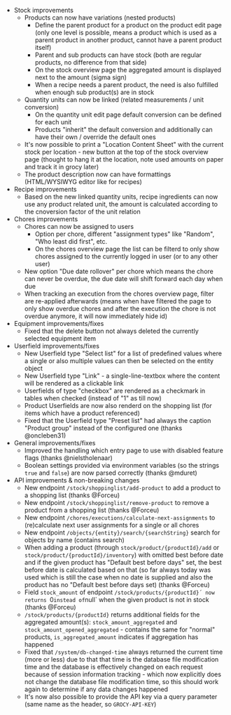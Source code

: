- Stock improvements
  - Products can now have variations (nested products)
    - Define the parent product for a product on the product edit page (only one level is possible, means a product which is used as a parent product in another product, cannot have a parent product itself)
    - Parent and sub products can have stock (both are regular products, no difference from that side)
    - On the stock overview page the aggregated amount is displayed next to the amount (sigma sign)
    - When a recipe needs a parent product, the need is also fulfilled when enough sub product(s) are in stock
  - Quantity units can now be linked (related measurements / unit conversion)
    - On the quantity unit edit page default conversion can be defined for each unit
    - Products "inherit" the default conversion and additionally can have their own / override the default ones
  - It's now possible to print a "Location Content Sheet" with the current stock per location - new button at the top of the stock overview page (thought to hang it at the location, note used amounts on paper and track it in grocy later)
  - The product description now can have formattings (HTML/WYSIWYG editor like for recipes)
- Recipe improvements
  - Based on the new linked quantity units, recipe ingredients can now use any product related unit, the amount is calculated according to the cnoversion factor of the unit relation
- Chores improvements
  - Chores can now be assigned to users
    - Option per chore, different "assignment types" like "Random", "Who least did first", etc.
    - On the chores overview page the list can be filterd to only show chores assigned to the currently logged in user (or to any other user)
  - New option "Due date rollover" per chore which means the chore can never be overdue, the due date will shift forward each day when due
  - When tracking an execution from the chores overview page, filter are re-applied afterwards (means when have filtered the page to only show overdue chores and after the execution the chore is not overdue anymore, it will now immediately hide id)
- Equipment improvements/fixes
  - Fixed that the delete button not always deleted the currently selected equipment item
- Userfield improvements/fixes
  - New Userfield type "Select list" for a list of predefined values where a single or also multiple values can then be selected on the entity object
  - New Userfield type "Link" - a single-line-textbox where the content will be rendered as a clickable link
  - Userfields of type "checkbox" are rendered as a checkmark in tables when checked (instead of "1" as till now)
  - Product Userfields are now also renderd on the shopping list (for items which have a product referenced)
  - Fixed that the Userfield type "Preset list" had always the caption "Product group" instead of the configured one (thanks @oncleben31)
- General improvements/fixes
  - Improved the handling which entry page to use with disabled feature flags (thanks @nielstholenaar)
  - Boolean settings provided via environment variables (so the strings `true` and `false`) are now parsed correctly (thanks @mduret)
- API improvements & non-breaking changes
  - New endpoint `/stock/shoppinglist/add-product` to add a product to a shopping list (thanks @Forceu)
  - New endpoint `/stock/shoppinglist/remove-product` to remove a product from a shopping list (thanks @Forceu)
  - New endpoint `/chores/executions/calculate-next-assignments` to (re)calculate next user assignments for a single or all chores
  - New endpoint `/objects/{entity}/search/{searchString}` search for objects by name (contains search)
  - When adding a product (through `stock/product/{productId}/add` or `stock/product/{productId}/inventory`) with omitted best before date and if the given product has "Default best before days" set, the best before date is calculated based on that (so far always today was used which is still the case when no date is supplied and also the product has no "Default best before days set) (thanks @Forceu)
  - Field `stock_amount` of endpoint `/stock/products/{productId}´ now returns `0` instead of `null` when the given product is not in stock (thanks @Forceu)
  - `​/stock​/products​/{productId}` returns additional fields for the aggregated amount(s): `stock_amount_aggregated` and `stock_amount_opened_aggregated` - contains the same for "normal" products, `is_aggregated_amount` indicates if aggregation has happened
  - Fixed that `/system/db-changed-time` always returned the current time (more or less) due to that that time is the database file modification time and the database is effectively changed on each request because of session information tracking - which now explicitly does not change the database file modification time, so this should work again to determine if any data changes happened
  - It's now also possible to provide the API key via a query parameter (same name as the header, so `GROCY-API-KEY`)
